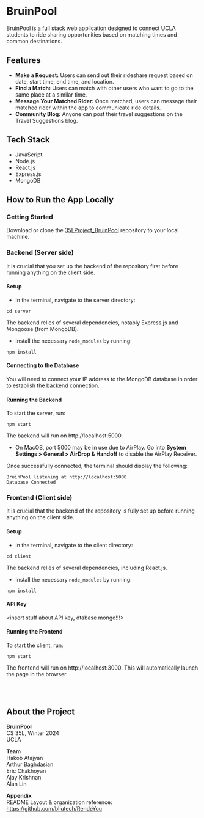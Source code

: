BruinPool
===

BruinPool is a full stack web application designed to connect UCLA students to ride sharing opportunities based on matching times and common destinations. 



## Features
* **Make a Request:** Users can send out their rideshare request based on date, start time, end time, and location. 
* **Find a Match:** Users can match with other users who want to go to the same place at a similar time.
* **Message Your Matched Rider:** Once matched, users can message their matched rider within the app to communicate ride details.
* **Community Blog:** Anyone can post their travel suggestions on the Travel Suggestions blog.

## Tech Stack
* JavaScript
* Node.js
* React.js
* Express.js
* MongoDB

## How to Run the App Locally

### Getting Started
Download or clone the [35LProject_BruinPool](https://github.com/Hakob3215/35LProject_BruinPool) repository to your local machine. 

### Backend (Server side)
It is crucial that you set up the backend of the repository first before running anything on the client side. 

#### Setup
* In the terminal, navigate to the server directory:
```
cd server
```

The backend relies of several dependencies, notably Express.js and Mongoose (from MongoDB). 
* Install the necessary `node_modules` by running:
```
npm install
```
#### Connecting to the Database
You will need to connect your IP address to the MongoDB database in order to establish the backend connection.
<insert stuff here>  


#### Running the Backend
To start the server, run: 
```
npm start
```
The backend will run on http://localhost:5000. 
* On MacOS, port 5000 may be in use due to AirPlay. Go into **System Settings > General > AirDrop & Handoff** to disable the AirPlay Receiver.

Once successfully connected, the terminal should display the following:
```
BruinPool listening at http://localhost:5000
Database Connected
```

### Frontend (Client side)
It is crucial that the backend of the repository is fully set up before running anything on the client side. 

#### Setup
* In the terminal, navigate to the client directory:
```
cd client
```

The backend relies of several dependencies, including React.js.
* Install the necessary `node_modules` by running:
```
npm install
```

#### API Key
<insert stuff about API key, dtabase mongo!!!></insert>


#### Running the Frontend
To start the client, run: 
```
npm start
```
The frontend will run on http://localhost:3000. This will automatically launch the page in the browser.

<br/><br/>


## About the Project

**BruinPool**  
CS 35L, Winter 2024  
UCLA  

**Team**  
Hakob Atajyan  
Arthur Baghdasian  
Eric Chakhoyan  
Ajay Krishnan  
Alan Lin  

**Appendix**  
README Layout & organization reference: https://github.com/bliutech/RendeYou  
